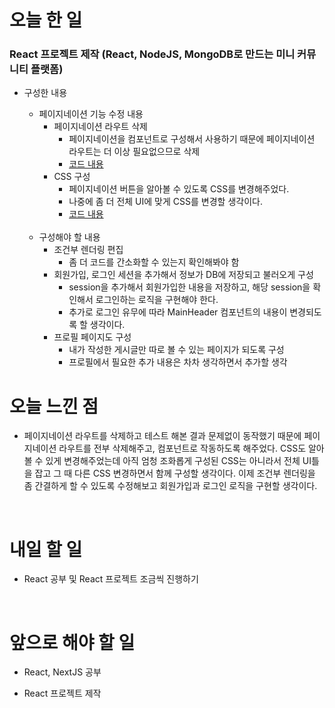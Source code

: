# 오늘 한 일

### React 프로젝트 제작 (React, NodeJS, MongoDB로 만드는 미니 커뮤니티 플랫폼)

- 구성한 내용

  - 페이지네이션 기능 수정 내용
    - 페이지네이션 라우트 삭제
      - 페이지네이션을 컴포넌트로 구성해서 사용하기 때문에 페이지네이션 라우트는 더 이상 필요없으므로 삭제
      - [코드 내용](https://github.com/jeongsangtae/mini-community-platform/commit/1e9460958a579a1783d77f8ed187c7180a18ac78)
    - CSS 구성
      - 페이지네이션 버튼을 알아볼 수 있도록 CSS를 변경해주었다.
      - 나중에 좀 더 전체 UI에 맞게 CSS를 변경할 생각이다.
      - [코드 내용](https://github.com/jeongsangtae/mini-community-platform/commit/123b6c7c966a9284fcc3b280f73daabb035e6934)

  <br />

  - 구성해야 할 내용
    - 조건부 렌더링 편집
      - 좀 더 코드를 간소화할 수 있는지 확인해봐야 함
    - 회원가입, 로그인 세션을 추가해서 정보가 DB에 저장되고 불러오게 구성
      - session을 추가해서 회원가입한 내용을 저장하고, 해당 session을 확인해서 로그인하는 로직을 구현해야 한다.
      - 추가로 로그인 유무에 따라 MainHeader 컴포넌트의 내용이 변경되도록 할 생각이다.
    - 프로필 페이지도 구성
      - 내가 작성한 게시글만 따로 볼 수 있는 페이지가 되도록 구성
      - 프로필에서 필요한 추가 내용은 차차 생각하면서 추가할 생각

# 오늘 느낀 점

- 페이지네이션 라우트를 삭제하고 테스트 해본 결과 문제없이 동작했기 때문에 페이지네이션 라우트를 전부 삭제해주고, 컴포넌트로 작동하도록 해주었다. CSS도 알아볼 수 있게 변경해주었는데 아직 엄청 조화롭게 구성된 CSS는 아니라서 전체 UI틀을 잡고 그 때 다른 CSS 변경하면서 함께 구성할 생각이다. 이제 조건부 렌더링을 좀 간결하게 할 수 있도록 수정해보고 회원가입과 로그인 로직을 구현할 생각이다.

<br />

# 내일 할 일

- React 공부 및 React 프로젝트 조금씩 진행하기

<br />

# 앞으로 해야 할 일

- React, NextJS 공부

- React 프로젝트 제작
